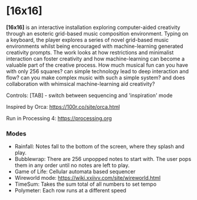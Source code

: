 # [16x16]

**[16x16]** is an interactive installation exploring computer-aided creativity through an esoteric grid-based music composition environment. Typing on a keyboard, the player explores a series of novel grid-based music environments whilst being encouraged with machine-learning generated creativity prompts. The work looks at how restrictions and minimalist interaction can foster creativity and how machine-learning can become a valuable part of the creative process. How much musical fun can you have with only 256 squares? can simple technology lead to deep interaction and flow? can you make complex music with such a simple system? and does collaboration with whimsical machine-learning aid creativity?

Controls:
[TAB] - switch between sequencing and 'inspiration' mode

Inspired by Orca: https://100r.co/site/orca.html

Run in Processing 4: https://processing.org



### Modes

- Rainfall: Notes fall to the bottom of the screen, where they splash and play.
- Bubblewrap: There are 256 unpopped notes to start with. The user pops them in any order until no notes are left to play.
- Game of Life: Cellular automata based sequencer
- Wireworld mode: https://wiki.xxiivv.com/site/wireworld.html
- TimeSum: Takes the sum total of all numbers to set tempo
- Polymeter: Each row runs at a different speed

